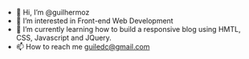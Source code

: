 - 👋 Hi, I’m @guilhermoz
- 👀 I’m interested in Front-end Web Development
- 🌱 I’m currently learning how to build a responsive blog using HMTL, CSS, Javascript and JQuery.
- 📫 How to reach me guiledc@gmail.com

<!---
guilhermoz/guilhermoz is a ✨ special ✨ repository because its `README.md` (this file) appears on your GitHub profile.
You can click the Preview link to take a look at your changes.
--->
